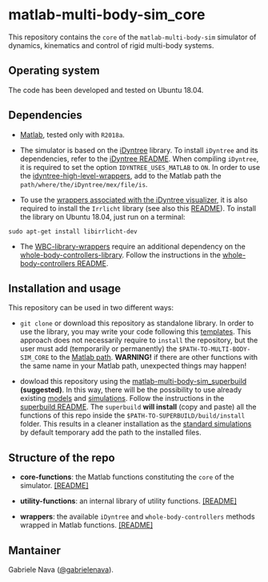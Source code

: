 # matlab-multi-body-sim_core

This repository contains the `core` of the `matlab-multi-body-sim` simulator of dynamics, kinematics and control of rigid multi-body systems.

## Operating system

The code has been developed and tested on Ubuntu 18.04.

## Dependencies

- [Matlab](https://it.mathworks.com/products/matlab.html), tested only with `R2018a`.

- The simulator is based on the [iDyntree](https://github.com/robotology/idyntree) library. To install `iDyntree` and its dependencies, refer to the [iDyntree README](https://github.com/robotology/idyntree#installation). When compiling `iDyntree`, it is required to set the option `IDYNTREE_USES_MATLAB` to `ON`. In order to use the [idyntree-high-level-wrappers](wrappers/idyntree-high-level-wrappers), add to the Matlab path the `path/where/the/iDyntree/mex/file/is`. 

- To use the [wrappers associated with the iDyntree visualizer](wrappers/idyntree-high-level-wrappers/idyn_initializeVisualizer.m), it is also required to install the `Irrlicht` library (see also this [README](wrappers/idyntree-high-level-wrappers#visualizer-class)). To install the library on Ubuntu 18.04, just run on a terminal:

```
sudo apt-get install libirrlicht-dev
```

- The [WBC-library-wrappers](wrappers/WBC-library-wrappers) require an additional dependency on the [whole-body-controllers-library](https://github.com/robotology/whole-body-controllers). Follow the instructions in the [whole-body-controllers README](https://github.com/robotology/whole-body-controllers/blob/master/README.md#installation-and-usage).

## Installation and usage

This repository can be used in two different ways:

- `git clone` or download this repository as standalone library. In order to use the library, you may write your code following this [templates](https://github.com/gabrielenava/matlab-multi-body-sim_app/templates). This approach does not necessarily require to `install` the repository, but the user must add (temporarily or permanently) the `$PATH-TO-MULTI-BODY-SIM_CORE` to the [Matlab path](https://www.mathworks.com/help/matlab/matlab_env/what-is-the-matlab-search-path.html). **WARNING!** if there are other functions with the same name in your Matlab path, unexpected things may happen!

- dowload this repository using the [matlab-multi-body-sim_superbuild](https://github.com/gabrielenava/matlab-multi-body-sim_superbuild) **(suggested)**. In this way, there will be the possibility to use already existing [models](https://github.com/gabrielenava/matlab-multi-body-sim_models) and [simulations](https://github.com/gabrielenava/matlab-multi-body-sim_app). Follow the instructions in the [superbuild README](https://github.com/gabrielenava/matlab-multi-body-sim_superbuild/blob/master/README.md). The `superbuild` **will install** (copy and paste) all the functions of this repo inside the `$PATH-TO-SUPERBUILD/build/install` folder. This results in a cleaner installation as the [standard simulations](https://github.com/gabrielenava/matlab-multi-body-sim_app) by default temporary add the path to the installed files.
 
## Structure of the repo

- **core-functions**: the Matlab functions constituting the `core` of the simulator. [[README]](core-functions/README.md)

- **utility-functions**: an internal library of utility functions. [[README]](utility-functions/README.md)

- **wrappers**: the available `iDyntree` and `whole-body-controllers` methods wrapped in Matlab functions. [[README]](wrappers/README.md)

## Mantainer

Gabriele Nava ([@gabrielenava](https://github.com/gabrielenava)).
